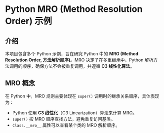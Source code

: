 # Python MRO (Method Resolution Order) 示例

## 介绍
本项目包含多个 Python 示例，旨在研究 Python 中的 **MRO (Method Resolution Order, 方法解析顺序)**。MRO 决定了在多重继承中，Python 解析方法调用的顺序，确保方法不会被重复调用，并遵循 **C3 线性化算法**。

## MRO 概念
在 Python 中，MRO 规则主要体现在 `super()` 调用时的继承关系顺序，具体表现为：
- Python 使用 **C3 线性化**（C3 Linearization）算法来计算 MRO。
- `super()` 按 MRO 顺序查找方法，避免重复访问基类。
- `Class.__mro__` 属性可以查看某个类的 MRO 解析顺序。
